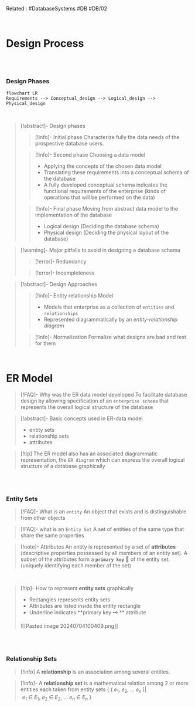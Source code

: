 
Related : #DatabaseSystems #DB #DB/02

<br>

# Design Process

<br>
<br>

### Design Phases

```mermaid
flowchart LR
Requirements --> Conceptual_design --> Logical_design --> Physical_design

```

<br>

>[!abstract]- Design phases
>>[!info]- Initial phase
>>Characterize fully the data needs of the prospective database users.
>
>>[!info]- Second phase
>>Choosing a data model
>>- Applying the concepts of the chosen data model
>>- Translating these requirements into a conceptual schema of the database
>>- A fully developed conceptual schema indicates the functional requirements of the enterprise (kinds of operations that will be performed on the data)
>
>>[!info]- Final phase
>>Moving from abstract data model to the implementation of the database
>>- Logical design (Deciding the database schema)
>>- Physical design (Deciding the physical layout of the database)

>[!warning]- Major pitfalls to avoid in designing a database schema
>>[!error]- Redundancy
>
>>[!error]- Incompleteness

>[!abstract]- Design Approaches
>>[!info]- Entity relationship Model
>>- Models that enterprise as a collection of `entities` and `relationships`
>>- Represented diagrammatically by an *entity-relationship diagram*
>
>>[!info]- Normalization
>>Formalize what designs are bad and test for them

<br>

# ER Model
>[!FAQ]- Why was the ER data model developed
>To facilitate database design by allowing specification of an `enterprise schema` that represents the overall logical structure of the database

>[!abstract]- Basic concepts used in ER-data model
>- entity sets
>- relationship sets
>- attributes

>[!tip] The ER model also has an associated diagrammatic representation, the `ER diagram` which can express the overall logical structure of a database graphically

<br>
<br>

### Entity Sets
>[!FAQ]- What is an `entity`
>An object that exists and is distinguishable from other objects

>[!FAQ]- what is an `Entity Set`
>A set of entities of the same type that share the same properties

>[!note]- Attributes
>An entity is represented by a set of **attributes** (descriptive properties possessed by all members of an entity set).
>A subset of the attributes form a **`primary key`** 🔑 of the entity set. (uniquely identifying each member of the set)

<br>

>[!tip]- How to represent **entity sets** graphically
>- Rectangles represents entity sets
>- Attributes are listed inside the entity rectangle
>- Underline indicates **primary key 🗝 ** attribute
>
>![[Pasted image 20240704100409.png]]

<br>
<br>

### Relationship Sets
>[!info] A **relationship** is an association among several entities.

>[!info]- A **relationship set** is a mathematical relation among 2 or more entities each taken from entity sets
> { $(\ e_1 ,\ e_2,\ ... \ e_n\ ) |\ e_1 \ \in \ E_1,\ e_2 \ \in \ E_2,\ ...\ e_n\  \in \ E_n$ }

